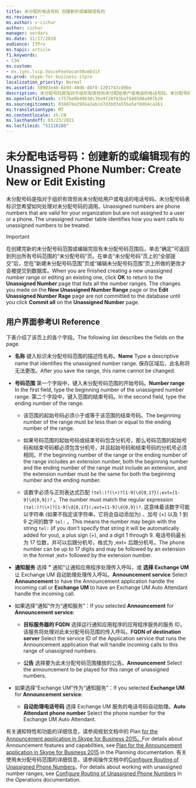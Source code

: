 ```yaml
---
title: 未分配的电话号码 创建新的或编辑现有的
ms.reviewer: ''
ms.author: v-cichur
author: cichur
manager: serdars
ms.date: 11/17/2018
audience: ITPro
ms.topic: article
f1.keywords:
- CSH
ms.custom:
- ms.lync.lscp.VoiceFeaVacantNumEdit
ms.prod: skype-for-business-itpro
localization_priority: Normal
ms.assetid: 58903e40-6b93-40d6-88f8-1201743cd9be
description: 未分配号码是指对于组织有效但尚未分配给用户或电话的电话号码。未分配号码表标识您希望如何处理对未分配号码的调用。
ms.openlocfilehash: c757be0b49638c39a9f20f83baf680508a907b20
ms.sourcegitcommit: 01087be29daa3abce7d3b03a55ba5ef8db4ca161
ms.translationtype: MT
ms.contentlocale: zh-CN
ms.lasthandoff: 03/23/2021
ms.locfileid: "51116180"
---
```

# <a name="unassigned-phone-number-create-new-or-edit-existing"></a><span data-ttu-id="c959e-104">未分配电话号码：创建新的或编辑现有的</span><span class="sxs-lookup"><span data-stu-id="c959e-104">Unassigned Phone Number: Create New or Edit Existing</span></span>

<span data-ttu-id="c959e-p102">未分配号码是指对于组织有效但尚未分配给用户或电话的电话号码。未分配号码表标识您希望如何处理对未分配号码的调用。</span><span class="sxs-lookup"><span data-stu-id="c959e-p102">Unassigned numbers are phone numbers that are valid for your organization but are not assigned to a user or a phone. The unassigned number table identifies how you want calls to unassigned numbers to be treated.</span></span>

> [!IMPORTANT]
> <span data-ttu-id="c959e-p103">在创建完新的未分配号码范围或编辑完现有未分配号码范围后，单击“确定”可返回到列出所有号码范围的“未分配号码”页。在单击“未分配号码”页上的“全部提交”后，您在“新建未分配号码范围”页或“编辑未分配号码范围”页上所做的更改才会被提交到数据库。</span><span class="sxs-lookup"><span data-stu-id="c959e-p103">When you are finished creating a new unassigned number range or editing an existing one, click **OK** to return to the **Unassigned Number** page that lists all the number ranges. The changes you made on the **New Unassigned Number Range** page or the **Edit Unassigned Number Rage** page are not committed to the database until you click **Commit all** on the **Unassigned Number** page.</span></span>

## <a name="ui-reference"></a><span data-ttu-id="c959e-109">用户界面参考</span><span class="sxs-lookup"><span data-stu-id="c959e-109">UI Reference</span></span>

<span data-ttu-id="c959e-110">下表介绍了该页上的各个字段。</span><span class="sxs-lookup"><span data-stu-id="c959e-110">The following list describes the fields on the page.</span></span>

- <span data-ttu-id="c959e-111">**名称** 键入标识未分配号码范围的描述性名称。</span><span class="sxs-lookup"><span data-stu-id="c959e-111">**Name** Type a descriptive name that identifies the unassigned number range.</span></span> <span data-ttu-id="c959e-112">保存区域后，此名称将无法更改。</span><span class="sxs-lookup"><span data-stu-id="c959e-112">After you save the range, this name cannot be changed.</span></span>

- <span data-ttu-id="c959e-113">**号码范围** 第一个字段中，键入未分配号码范围的开始号码。</span><span class="sxs-lookup"><span data-stu-id="c959e-113">**Number range** In the first field, type the beginning number of the unassigned number range.</span></span> <span data-ttu-id="c959e-114">第二个字段中，键入范围的结束号码。</span><span class="sxs-lookup"><span data-stu-id="c959e-114">In the second field, type the ending number of the range.</span></span>

  - <span data-ttu-id="c959e-115">该范围的起始号码必须小于或等于该范围的结束号码。</span><span class="sxs-lookup"><span data-stu-id="c959e-115">The beginning number of the range must be less than or equal to the ending number of the range.</span></span>

  - <span data-ttu-id="c959e-116">如果号码范围的起始号码或结束号码包含分机号，那么号码范围的起始号码和结束号码都必须包含分机号，并且起始号码和结束号码的分机号必须相同。</span><span class="sxs-lookup"><span data-stu-id="c959e-116">If the beginning number of the range or the ending number of the range includes an extension number, both the beginning number and the ending number of the range must include an extension, and the extension number must be the same for both the beginning number and the ending number.</span></span>

  - <span data-ttu-id="c959e-117">该数字必须与正则表达式匹配 `(tel:)?(\+)?[1-9]\d{0,17}(;ext=[1-9]\d{0,9})?` 。</span><span class="sxs-lookup"><span data-stu-id="c959e-117">The number must match the regular expression `(tel:)?(\+)?[1-9]\d{0,17}(;ext=[1-9]\d{0,9})?`.</span></span> <span data-ttu-id="c959e-118">这意味着该数字可能以字符串 (如果不指定该字符串，它将会自动添加为) 、加号 (+) 以及 1 到 9 之间的数字 `tel:` 。</span><span class="sxs-lookup"><span data-stu-id="c959e-118">This means the number may begin with the string `tel:` (if you don't specify that string it will be automatically added for you), a plus sign (+), and a digit 1 through 9.</span></span> <span data-ttu-id="c959e-119">电话号码最长为 17 位数，并可以后跟分机号，格式为 ;ext= 后跟分机号。</span><span class="sxs-lookup"><span data-stu-id="c959e-119">The phone number can be up to 17 digits and may be followed by an extension in the format ;ext= followed by the extension number.</span></span>

- <span data-ttu-id="c959e-120">**通知服务** 选择 **"** 通知"让通知应用程序处理传入呼叫，或 **选择 Exchange UM** 让 Exchange UM 自动助理处理传入呼叫。</span><span class="sxs-lookup"><span data-stu-id="c959e-120">**Announcement service** Select **Announcement** to have the Announcement application handle the incoming call or **Exchange UM** to have an Exchange UM Auto Attendant handle the incoming call.</span></span>

- <span data-ttu-id="c959e-121">如果选择“通知”作为“通知服务”：</span><span class="sxs-lookup"><span data-stu-id="c959e-121">If you selected **Announcement** for **Announcement service**:</span></span>

  - <span data-ttu-id="c959e-122">**目标服务器的 FQDN** 选择运行通知应用程序的应用程序服务的服务 ID，该服务将处理对此未分配号码范围的传入呼叫。</span><span class="sxs-lookup"><span data-stu-id="c959e-122">**FQDN of destination server** Select the service ID of the Application service that runs the Announcement application that will handle incoming calls to this range of unassigned numbers.</span></span>

  - <span data-ttu-id="c959e-123">**公告** 选择要为此未分配号码范围播放的公告。</span><span class="sxs-lookup"><span data-stu-id="c959e-123">**Announcement** Select the announcement to be played for this range of unassigned numbers.</span></span>

- <span data-ttu-id="c959e-124">如果选择“Exchange UM”作为“通知服务”：</span><span class="sxs-lookup"><span data-stu-id="c959e-124">If you selected **Exchange UM** for **Announcement service**:</span></span>

  - <span data-ttu-id="c959e-125">**自动助理电话号码** 选择 Exchange UM 服务的电话号码自动助理。</span><span class="sxs-lookup"><span data-stu-id="c959e-125">**Auto Attendant phone number** Select the phone number for the Exchange UM Auto Attendant.</span></span>

<span data-ttu-id="c959e-126">有关通知特性和功能的详细信息，请参阅规划文档中的 Plan [for the Announcement application in Skype for Business 2015。](../../plan-your-deployment/enterprise-voice-solution/announcement.md)</span><span class="sxs-lookup"><span data-stu-id="c959e-126">For details about Announcement features and capabilities, see [Plan for the Announcement application in Skype for Business 2015](../../plan-your-deployment/enterprise-voice-solution/announcement.md) in the Planning documentation.</span></span> <span data-ttu-id="c959e-127">有关使用未分配号码范围的详细信息，请参阅操作文档中的[Configure Routing of Unassigned Phone Numbers](/previous-versions/office/lync-server-2013/lync-server-2013-configure-unassigned-phone-numbers)。</span><span class="sxs-lookup"><span data-stu-id="c959e-127">For details about working with unassigned number ranges, see [Configure Routing of Unassigned Phone Numbers](/previous-versions/office/lync-server-2013/lync-server-2013-configure-unassigned-phone-numbers) in the Operations documentation.</span></span>